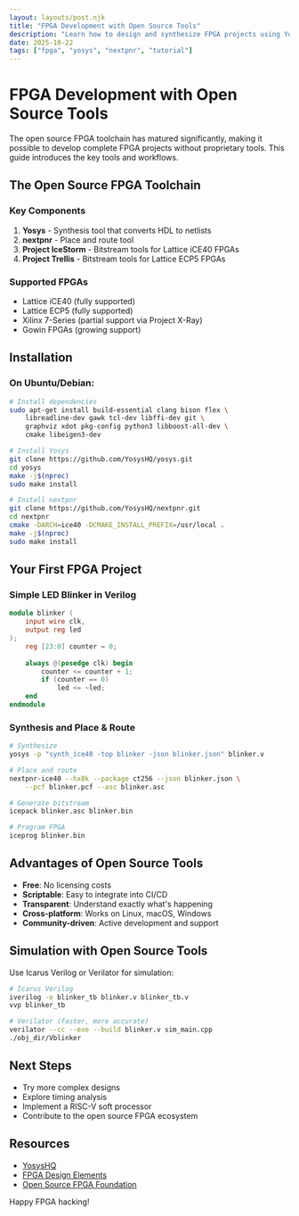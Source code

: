 ```yaml
---
layout: layouts/post.njk
title: "FPGA Development with Open Source Tools"
description: "Learn how to design and synthesize FPGA projects using Yosys, nextpnr, and other open source tools"
date: 2025-10-22
tags: ["fpga", "yosys", "nextpnr", "tutorial"]
---
```


# FPGA Development with Open Source Tools

The open source FPGA toolchain has matured significantly, making it possible to develop complete FPGA projects without proprietary tools. This guide introduces the key tools and workflows.

## The Open Source FPGA Toolchain

### Key Components

1. **Yosys** - Synthesis tool that converts HDL to netlists
2. **nextpnr** - Place and route tool
3. **Project IceStorm** - Bitstream tools for Lattice iCE40 FPGAs
4. **Project Trellis** - Bitstream tools for Lattice ECP5 FPGAs

### Supported FPGAs

- Lattice iCE40 (fully supported)
- Lattice ECP5 (fully supported)
- Xilinx 7-Series (partial support via Project X-Ray)
- Gowin FPGAs (growing support)

## Installation

### On Ubuntu/Debian:

```bash
# Install dependencies
sudo apt-get install build-essential clang bison flex \
    libreadline-dev gawk tcl-dev libffi-dev git \
    graphviz xdot pkg-config python3 libboost-all-dev \
    cmake libeigen3-dev

# Install Yosys
git clone https://github.com/YosysHQ/yosys.git
cd yosys
make -j$(nproc)
sudo make install

# Install nextpnr
git clone https://github.com/YosysHQ/nextpnr.git
cd nextpnr
cmake -DARCH=ice40 -DCMAKE_INSTALL_PREFIX=/usr/local .
make -j$(nproc)
sudo make install
```

## Your First FPGA Project

### Simple LED Blinker in Verilog

```verilog
module blinker (
    input wire clk,
    output reg led
);
    reg [23:0] counter = 0;
    
    always @(posedge clk) begin
        counter <= counter + 1;
        if (counter == 0)
            led <= ~led;
    end
endmodule
```

### Synthesis and Place & Route

```bash
# Synthesize
yosys -p "synth_ice40 -top blinker -json blinker.json" blinker.v

# Place and route
nextpnr-ice40 --hx8k --package ct256 --json blinker.json \
    --pcf blinker.pcf --asc blinker.asc

# Generate bitstream
icepack blinker.asc blinker.bin

# Program FPGA
iceprog blinker.bin
```

## Advantages of Open Source Tools

- **Free**: No licensing costs
- **Scriptable**: Easy to integrate into CI/CD
- **Transparent**: Understand exactly what's happening
- **Cross-platform**: Works on Linux, macOS, Windows
- **Community-driven**: Active development and support

## Simulation with Open Source Tools

Use Icarus Verilog or Verilator for simulation:

```bash
# Icarus Verilog
iverilog -o blinker_tb blinker.v blinker_tb.v
vvp blinker_tb

# Verilator (faster, more accurate)
verilator --cc --exe --build blinker.v sim_main.cpp
./obj_dir/Vblinker
```

## Next Steps

- Try more complex designs
- Explore timing analysis
- Implement a RISC-V soft processor
- Contribute to the open source FPGA ecosystem

## Resources

- [YosysHQ](https://github.com/YosysHQ)
- [FPGA Design Elements](http://fpgacpu.ca/fpga/)
- [Open Source FPGA Foundation](https://osfpga.org/)

Happy FPGA hacking!

